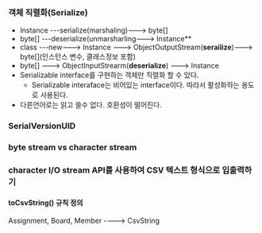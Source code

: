 ### 객체 직렬화(Serialize)
- Instance ---serialize(marshaling)---> byte[]
- byte[] ---deserialize(unmarsharling---> Instance**
- class ---new---> Instance ---> ObjectOutputStream(**serailize**)---> byte[](인스턴스 변수, 클래스정보 포함)
- byte[] ---> ObjectInputStrearm(**deserialize**) ---> Instance
- Serializable interface를 구현하는 객체만 직렬화 할 수 있다.
  - Serializable interaface는 비어있는 interface이다. 따라서 활성화하는 용도로 사용된다.
- 다른언어로는 읽고 쓸수 없다. 호환성이 떨어진다.

### SerialVersionUID


### byte stream vs character stream

### character I/O stream API를 사용하여 CSV 텍스트 형식으로 입출력하기

#### toCsvString() 규칙 정의
Assignment, Board, Member ----> CsvString


